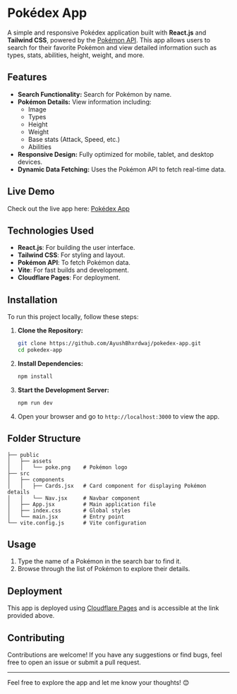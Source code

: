 # Pokédex App

A simple and responsive Pokédex application built with **React.js** and **Tailwind CSS**, powered by the [Pokémon API](https://pokeapi.co/). This app allows users to search for their favorite Pokémon and view detailed information such as types, stats, abilities, height, weight, and more.

## Features

- **Search Functionality:** Search for Pokémon by name.
- **Pokémon Details:** View information including:
  - Image
  - Types
  - Height
  - Weight
  - Base stats (Attack, Speed, etc.)
  - Abilities
- **Responsive Design:** Fully optimized for mobile, tablet, and desktop devices.
- **Dynamic Data Fetching:** Uses the Pokémon API to fetch real-time data.

## Live Demo

Check out the live app here: [Pokédex App](https://pokedex-620.pages.dev)

## Technologies Used

- **React.js**: For building the user interface.
- **Tailwind CSS**: For styling and layout.
- **Pokémon API**: To fetch Pokémon data.
- **Vite**: For fast builds and development.
- **Cloudflare Pages**: For deployment.

## Installation

To run this project locally, follow these steps:

1. **Clone the Repository:**
   ```bash
   git clone https://github.com/AyushBhxrdwaj/pokedex-app.git
   cd pokedex-app
   ```

2. **Install Dependencies:**
   ```bash
   npm install
   ```

3. **Start the Development Server:**
   ```bash
   npm run dev
   ```

4. Open your browser and go to `http://localhost:3000` to view the app.

## Folder Structure

```
├── public
│   ├── assets
│   │   └── poke.png    # Pokémon logo
├── src
│   ├── components
│   │   ├── Cards.jsx   # Card component for displaying Pokémon details
│   │   └── Nav.jsx     # Navbar component
│   ├── App.jsx         # Main application file
│   ├── index.css       # Global styles
│   └── main.jsx        # Entry point
└── vite.config.js      # Vite configuration
```

## Usage

1. Type the name of a Pokémon in the search bar to find it.
2. Browse through the list of Pokémon to explore their details.

## Deployment

This app is deployed using [Cloudflare Pages](https://pages.cloudflare.com/) and is accessible at the link provided above.

## Contributing

Contributions are welcome! If you have any suggestions or find bugs, feel free to open an issue or submit a pull request.

---

Feel free to explore the app and let me know your thoughts! 😊

